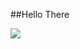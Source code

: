 ##Hello There

<img src="https://media.tenor.com/WuOwfnsLcfYAAAAC/star-wars-obi-wan-kenobi.gif" style="" />
